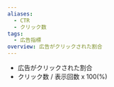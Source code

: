 ```yaml
---
aliases:
  - CTR
  - クリック数
tags:
  - 広告指標
overview: 広告がクリックされた割合
---
```

- 広告がクリックされた割合
- クリック数 / 表示回数 x 100(%)